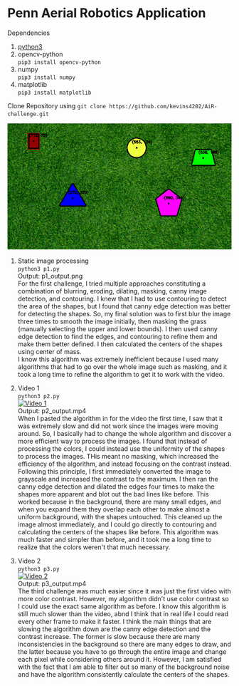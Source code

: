 # Penn Aerial Robotics Application
Dependencies
1. [python3](https://python.org)
1. opencv-python\
`pip3 install opencv-python`
2. numpy\
`pip3 install numpy`
3. matplotlib\
`pip3 install matplotlib`

Clone Repository using
`git clone https://github.com/kevins4202/AiR-challenge.git`

![Static Image](p1_output.png)
1. Static image processing\
`python3 p1.py`\
Output: p1_output.png\
For the first challenge, I tried multiple approaches constituting a combination of blurring, eroding, dilating,
 masking, canny image detection, and contouring. I knew that I had to use contouring to detect the area of the
shapes, but I found that canny edge detection was better for detecting the shapes. So, my final solution was to
first blur the image three times to smooth the image initially, then masking the grass (manually selecting the upper
and lower bounds). I then used canny edge detection to find the edges, and contouring to refine them and make them
better defined. I then calculated the centers of the shapes using center of mass.\
I know this algorithm was extremely inefficient because I used many algorithms that had to go over the whole image
such as masking, and it took a long time to refine the algorithm to get it to work with the video.

3. Video 1\
`python3 p2.py`\
[![Video 1](https://t3.ftcdn.net/jpg/04/63/51/28/360_F_463512856_GEk2IrQkYatpRVR9YDhiZgRY2z00Zet3.jpg)](https://drive.google.com/file/d/1Z_58jIFGWUpbThzKRGiCwxcQGQSOikpR/view?usp=sharing)\
Output: p2_output.mp4\
When I pasted the algorithm in for the video the first time, I saw that it was extremely slow and did not work since the images were moving around. So, I basically had to change the whole algorithm and discover a more efficient way to process
the images. I found that instead of processing the colors, I could instead use the uniformity of the shapes to process the images. THis meant no masking, which increased the efficiency of the algorithm, and instead focusing on the contrast instead. Following this principle, I first immediately converted the image to grayscale and increased the contrast to the maximum. I then ran the canny edge detection and dilated the edges four times to make the shapes more apparent and blot out the bad lines like before. This worked because in the background, there are many small edges, and when you expand them they overlap each other to make almost a uniform background, with the shapes untouched. This cleaned up the image almost immediately, and I could go directly to contouring and calculating the centers of the shapes like before. This algorithm was much faster and simpler than before, and it took me a long time to realize that the colors weren't that much necessary.

5. Video 2\
`python3 p3.py`\
[![Video 2](https://t3.ftcdn.net/jpg/04/63/51/28/360_F_463512856_GEk2IrQkYatpRVR9YDhiZgRY2z00Zet3.jpg)](https://drive.google.com/file/d/15jAdlCDLK3avuRQz_E-7ZrLPk9eeNjG6/view?usp=sharing)\
Output: p3_output.mp4\
The third challenge was much easier since it was just the first video with more color contrast. However, my algorithm didn't use color contrast so I could use the exact same algorithm as before. I know this algorithm is still much slower than the video, abnd I think that in real life I could read every other frame to make it faster. I think the main things that are slowing the algorithm down are the canny edge detection and the contrast increase. The former is slow because there are many inconsistencies in the background so there are many edges to draw, and the latter because you have to go through the entire image and change each pixel while considering others around it. However, I am satisfied with the fact that I am able to filter out so many of the background noise and have the algorithm consistently calculate the centers of the shapes.
